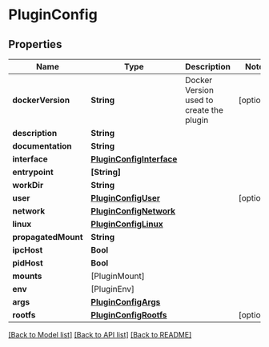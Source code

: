 # PluginConfig

## Properties
Name | Type | Description | Notes
------------ | ------------- | ------------- | -------------
**dockerVersion** | **String** | Docker Version used to create the plugin | [optional] 
**description** | **String** |  | 
**documentation** | **String** |  | 
**interface** | [**PluginConfigInterface**](PluginConfigInterface.md) |  | 
**entrypoint** | **[String]** |  | 
**workDir** | **String** |  | 
**user** | [**PluginConfigUser**](PluginConfigUser.md) |  | [optional] 
**network** | [**PluginConfigNetwork**](PluginConfigNetwork.md) |  | 
**linux** | [**PluginConfigLinux**](PluginConfigLinux.md) |  | 
**propagatedMount** | **String** |  | 
**ipcHost** | **Bool** |  | 
**pidHost** | **Bool** |  | 
**mounts** | [PluginMount] |  | 
**env** | [PluginEnv] |  | 
**args** | [**PluginConfigArgs**](PluginConfigArgs.md) |  | 
**rootfs** | [**PluginConfigRootfs**](PluginConfigRootfs.md) |  | [optional] 

[[Back to Model list]](../README.md#documentation-for-models) [[Back to API list]](../README.md#documentation-for-api-endpoints) [[Back to README]](../README.md)


